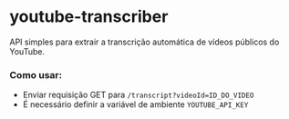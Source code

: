 
# youtube-transcriber

API simples para extrair a transcrição automática de vídeos públicos do YouTube.

### Como usar:

- Enviar requisição GET para `/transcript?videoId=ID_DO_VIDEO`
- É necessário definir a variável de ambiente `YOUTUBE_API_KEY`
